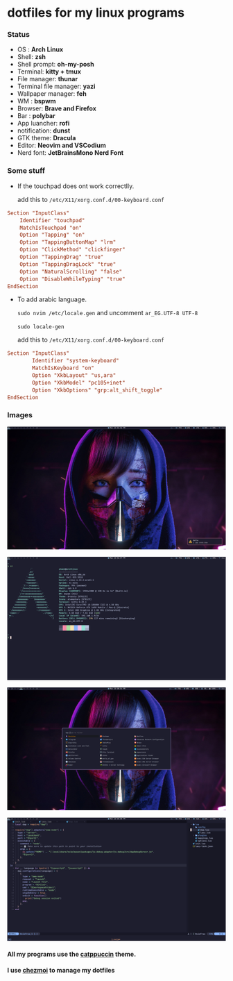 # dotfiles for my linux programs

### Status

- OS : **Arch Linux**
- Shell: **zsh**
- Shell prompt: **oh-my-posh**
- Terminal: **kitty + tmux**
- File manager: **thunar**
- Terminal file manager: **yazi**
- Wallpaper manager: **feh**
- WM : **bspwm**
- Browser: **Brave and Firefox**
- Bar : **polybar**
- App luancher: **rofi**
- notification: **dunst**
- GTK theme: **Dracula**
- Editor: **Neovim and VSCodium**
- Nerd font: **JetBrainsMono Nerd Font**

### Some stuff

- If the touchpad does ont work correctlly.

  add this to `/etc/X11/xorg.conf.d/00-keyboard.conf`

```conf
Section "InputClass"
    Identifier "touchpad"
    MatchIsTouchpad "on"
    Option "Tapping" "on"
    Option "TappingButtonMap" "lrm"
    Option "ClickMethod" "clickfinger"
    Option "TappingDrag" "true"
    Option "TappingDragLock" "true"
    Option "NaturalScrolling" "false"
    Option "DisableWhileTyping" "true"
EndSection
```

- To add arabic language.

  `sudo nvim /etc/locale.gen` and uncomment `ar_EG.UTF-8 UTF-8`

  `sudo locale-gen`

  add this to `/etc/X11/xorg.conf.d/00-keyboard.conf`

```conf
Section "InputClass"
        Identifier "system-keyboard"
        MatchIsKeyboard "on"
        Option "XkbLayout" "us,ara"
        Option "XkbModel" "pc105+inet"
        Option "XkbOptions" "grp:alt_shift_toggle"
EndSection
```

### Images

![Wallpaper](assets/wp.png)

![Terminal](assets/tm.png)

![Menu](assets/mn.png)

![Neovim](assets/nv.png)

#### All my programs use the [catppuccin](https://github.com/catppuccin/catppuccin) theme.

#### I use [chezmoi](https://www.chezmoi.io/) to manage my dotfiles
